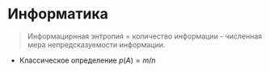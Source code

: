 # Информатика

> Информацирнная энтропия = количество информации - численная мера непредсказуемости информации.

* Классическое определение ${p(A)=m/n}$

